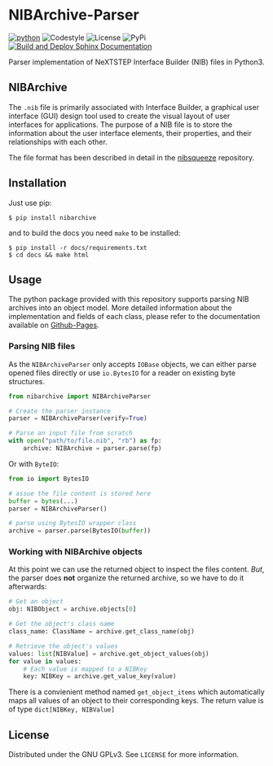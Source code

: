 # NIBArchive-Parser

[![python](https://img.shields.io/badge/python-3.8+-blue.svg?logo=python&labelColor=grey)](https://www.python.org/downloads/)
![Codestyle](https://img.shields.io:/static/v1?label=Codestyle&message=black&color=black)
![License](https://img.shields.io:/static/v1?label=License&message=GNU+GPLv3&color=blue)
![PyPi](https://img.shields.io:/static/v1?label=PyPi&message=1.0.0&color=lightblue)
[![Build and Deploy Sphinx Documentation](https://github.com/MatrixEditor/nibarchive/actions/workflows/sphinx.yml/badge.svg)](https://github.com/MatrixEditor/nibarchive/actions/workflows/sphinx.yml)


Parser implementation of NeXTSTEP Interface Builder (NIB) files in Python3.

## NIBArchive

The `.nib` file is primarily associated with Interface Builder, a graphical user interface (GUI) design tool used to
create the visual layout of user interfaces for applications. The purpose of a NIB file is to store the information
about the user interface elements, their properties, and their relationships with each other.

The file format has been described in detail in the [nibsqueeze](https://github.com/matsmattsson/nibsqueeze) repository.

## Installation

Just use pip:
```console
$ pip install nibarchive
```

and to build the docs you need `make` to be installed:
```console
$ pip install -r docs/requirements.txt
$ cd docs && make html
```

## Usage

The python package provided with this repository supports parsing NIB archives into an object model. More detailed information about the implementation and fields of each class, please refer to the documentation available on [Github-Pages](https://matrixeditor.github.io/nibarchive/).

### Parsing NIB files

As the `NIBArchiveParser` only accepts `IOBase` objects, we can either parse opened files directly or use `io.BytesIO` for a reader on existing byte structures.

```python
from nibarchive import NIBArchiveParser

# Create the parser instance
parser = NIBArchiveParser(verify=True)

# Parse an input file from scratch
with open("path/to/file.nib", "rb") as fp:
    archive: NIBArchive = parser.parse(fp)
```

Or with `ByteIO`:

```python
from io import BytesIO

# assue the file content is stored here
buffer = bytes(...)
parser = NIBArchiveParser()

# parse using BytesIO wrapper class
archive = parser.parse(BytesIO(buffer))
```

### Working with NIBArchive objects

At this point we can use the returned object to inspect the files content. *But*, the parser does **not** organize the returned archive, so we have to do it afterwards:

```python
# Get an object
obj: NIBObject = archive.objects[0]

# Get the object's class name
class_name: ClassName = archive.get_class_name(obj)

# Retrieve the object's values
values: list[NIBValue] = archive.get_object_values(obj)
for value in values:
    # Each value is mapped to a NIBKey
    key: NIBKey = archive.get_value_key(value)
```

There is a convienient method named `get_object_items` which automatically maps all values of an object to their corresponding keys. The return value is of type `dict[NIBKey, NIBValue]`

## License

Distributed under the GNU GPLv3. See `LICENSE` for more information.

[^1]: https://github.com/matsmattsson/nibsqueeze/blob/master/NibArchive.md